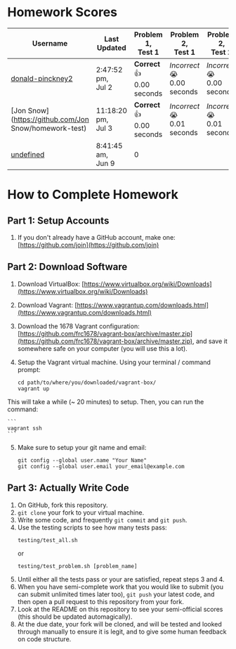 # Homework Scores

|Username|Last Updated|Problem 1,<br />Test 1|Problem 2,<br />Test 1|Problem 2,<br />Test 2|Total Correct|
|---|---|---|---|---|---|
|[donald-pinckney2](https://github.com/donald-pinckney2/homework-test)|2:47:52 pm,<br />Jul 2|**Correct** :+1:<br /> 0.00 seconds|*Incorrect* :sob:<br /> 0.00 seconds|*Incorrect* :sob:<br /> 0.00 seconds|1|
|[Jon Snow](https://github.com/Jon Snow/homework-test)|11:18:20 pm,<br />Jul 3|**Correct** :+1:<br /> 0.00 seconds|*Incorrect* :sob:<br /> 0.01 seconds|*Incorrect* :sob:<br /> 0.01 seconds|1|
|[undefined](https://github.com/undefined/homework-test)|8:41:45 am,<br />Jun 9|0|


# How to Complete Homework

## Part 1: Setup Accounts
1. If you don't already have a GitHub account, make one: [https://github.com/join](https://github.com/join)

## Part 2: Download Software
1. Download VirtualBox: [https://www.virtualbox.org/wiki/Downloads](https://www.virtualbox.org/wiki/Downloads)
2. Download Vagrant: [https://www.vagrantup.com/downloads.html](https://www.vagrantup.com/downloads.html)
3. Download the 1678 Vagrant configuration: [https://github.com/frc1678/vagrant-box/archive/master.zip](https://github.com/frc1678/vagrant-box/archive/master.zip), and save it somewhere safe on your computer (you will use this a lot).
4. Setup the Vagrant virtual machine. Using your terminal / command prompt:

	```
	cd path/to/where/you/downloaded/vagrant-box/
	vagrant up
	```
This will take a while (~ 20 minutes) to setup. Then, you can run the command:

	```
	vagrant ssh
	```
5. Make sure to setup your git name and email:

	```
	git config --global user.name "Your Name"
	git config --global user.email your_email@example.com
	```

## Part 3: Actually Write Code
1. On GitHub, fork this repository.
2. `git clone` your fork to your virtual machine.
3. Write some code, and frequently `git commit` and `git push`.
4. Use the testing scripts to see how many tests pass:<br />
	```
	testing/test_all.sh
	```
	or
	```
	testing/test_problem.sh [problem_name]
	```
5. Until either all the tests pass or your are satisfied, repeat steps 3 and 4.
6. When you have semi-complete work that you would like to submit (you can submit unlimited times later too), `git push` your latest code, and then open a pull request to this repository from your fork.
7. Look at the README on this repository to see your semi-official scores (this should be updated automagically).
8. At the due date, your fork will be cloned, and will be tested and looked through manually to ensure it is legit, and to give some human feedback on code structure.
